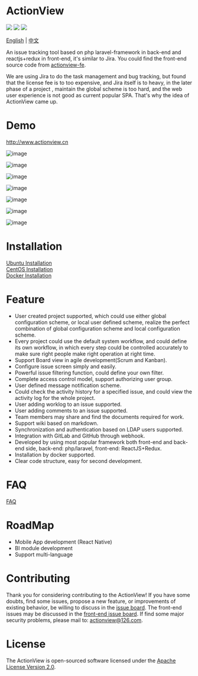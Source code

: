 # ActionView

![](https://img.shields.io/badge/language-php-orange.svg) ![](https://img.shields.io/badge/framework-laravel+reactjs-brightgreen.svg) ![](https://img.shields.io/badge/license-apache2.0-blue.svg)  

[English](https://github.com/lxerxa/actionview/edit/master/readme.md) | [中文](https://github.com/lxerxa/actionview/edit/master/readme-cn.md)

An issue tracking tool based on php laravel-framework in back-end and reactjs+redux in front-end, it's similar to Jira. You could find the front-end source code from [actionview-fe](https://github.com/lxerxa/actionview-fe).    

We are using Jira to do the task management and bug tracking, but found that the license fee is to too expensive, and Jira itself is to heavy, in the later phase of a project , maintain the global scheme is too hard, and the web user experience is not good as current popular SPA. That's why the idea of ActionView came up.  

# Demo

http://www.actionview.cn  

![image](http://actionview.cn/summary.png)

![image](http://actionview.cn/issues-list.png)

![image](http://actionview.cn/workflow.png)

![image](http://actionview.cn/kanban-list.png)

![image](http://actionview.cn/kanban-drag.png)

![image](http://actionview.cn/kanban-backlog.png)

![image](http://actionview.cn/type.png)

# Installation

[Ubuntu Installation](https://github.com/lxerxa/actionview/wiki/Ubuntu-Installation)  
[CentOS Installation](https://github.com/lxerxa/actionview/wiki/CentOS-Installation)  
[Docker Installation](https://github.com/lxerxa/actionview/wiki/Docker-Installation)  

# Feature

* User created project supported, which could use either global configuration scheme, or local user defined scheme, realize the perfect combination of global configuration scheme and local configuration scheme.  
* Every project could use the default system workflow, and could define its own workflow, in which every step could be controlled accurately to make sure right people make right operation at right time.  
* Support Board view in agile development(Scrum and Kanban).  
* Configure issue screen simply and easily.  
* Powerful issue filtering function, could define your own filter.    
* Complete access control model, support authorizing user group.    
* User defined message notification scheme.    
* Could check the activity history for a specified issue, and could view the activity log for the whole project.  
* User adding worklog to an issue supported.  
* User adding comments to an issue supported.  
* Team members may share and find the documents required for work.  
* Support wiki based on markdown.  
* Synchronization and authentication based on LDAP users supported.  
* Integration with GitLab and GitHub through webhook.  
* Developed by using most popular framework both front-end and back-end side, back-end: php/laravel, front-end: ReactJS+Redux.  
* Installation by docker supported.  
* Clear code structure, easy for second development.  

# FAQ

[FAQ](https://github.com/lxerxa/actionview/wiki/FAQ)

# RoadMap

* Mobile App development (React Native)  
* BI module development  
* Support multi-language      

# Contributing

Thank you for considering contributing to the ActionView! If you have some doubts, find some issues, propose a new feature, or improvements of existing behavior, be willing to discuss in the [issue board](https://github.com/lxerxa/actionview/issues). The front-end issues may be discussed in the [front-end issue board](https://github.com/lxerxa/actionview/issues). If find some major security problems, please mail to: actionview@126.com.  


# License

The ActionView is open-sourced software licensed under the [ Apache License Version 2.0](https://www.apache.org/licenses/LICENSE-2.0).    

